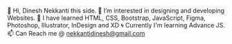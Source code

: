 👋 Hi, Dinesh Nekkanti this side.
 👀 I’m interested in designing and developing Websites.
 🌱 I have learned HTML, CSS, Bootstrap, JavaScript, Figma, Photoshop, Illustrator, InDesign and XD
 🌀 Currently I'm learning Advance JS.
 📫 Can Reach me @ nekkantidinesh@gmail.com


<!---
NekkantiDinesh/NekkantiDinesh is a ✨ special ✨ repository because its `README.md` (this file) appears on your GitHub profile.
You can click the Preview link to take a look at your changes.
--->
